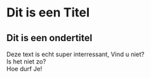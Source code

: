 # Dit is een Titel
## Dit is een ondertitel

Deze text is echt super interressant, Vind u niet?
<br> Is het niet zo?
<br> Hoe durf Je!
